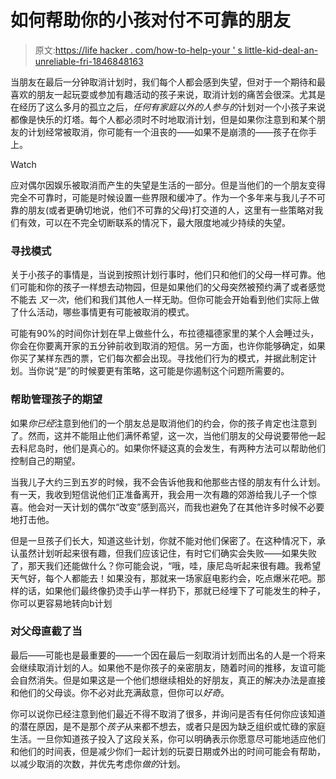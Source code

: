 # 如何帮助你的小孩对付不可靠的朋友

> 原文:[https://life hacker . com/how-to-help-your ' s little-kid-deal-an-unreliable-fri-1846848163](https://lifehacker.com/how-to-help-your-little-kid-deal-with-an-unreliable-fri-1846848163)

当朋友在最后一分钟取消计划时，我们每个人都会感到失望，但对于一个期待和最喜欢的朋友一起玩耍或参加有趣活动的孩子来说，取消计划的痛苦会很深。尤其是在经历了这么多月的孤立之后，*任何有家庭以外的人参与的*计划对一个小孩子来说都像是快乐的灯塔。每个人都必须时不时地取消计划，但是如果你注意到和某个朋友的计划经常被取消，你可能有一个沮丧的——如果不是崩溃的——孩子在你手上。

Watch

应对偶尔因娱乐被取消而产生的失望是生活的一部分。但是当他们的一个朋友变得完全不可靠时，可能是时候设置一些界限和缓冲了。作为一个多年来与我儿子不可靠的朋友(或者更确切地说，他们不可靠的父母)打交道的人，这里有一些策略对我们有效，可以在不完全切断联系的情况下，最大限度地减少持续的失望。

### 寻找模式

关于小孩子的事情是，当说到按照计划行事时，他们只和他们的父母一样可靠。他们可能和你的孩子一样想去动物园，但是如果他们的父母突然被预约满了或者感觉不能去 *又一次*，他们和我们其他人一样无助。但你可能会开始看到他们实际上做了什么活动，哪些事情更有可能被取消的模式。

可能有90%的时间你计划在早上做些什么，布拉德福德家里的某个人会睡过头，你会在你要离开家的五分钟前收到取消的短信。另一方面，也许你能够确定，如果你买了某样东西的票，它们每次都会出现。寻找他们行为的模式，并据此制定计划。当你说“是”的时候要更有策略，这可能是你遏制这个问题所需要的。

### 帮助管理孩子的期望

如果*你已经*注意到他们的一个朋友总是取消他们的约会，你的孩子肯定也注意到了。然而，这并不能阻止他们满怀希望，这一次，当他们朋友的父母说要带他一起去科尼岛时，他们是真心的。如果你怀疑这真的会发生，有两种方法可以帮助他们控制自己的期望。

当我儿子大约三到五岁的时候，我不会告诉他我和他那些古怪的朋友有什么计划。有一天，我收到短信说他们正准备离开，我会用一次有趣的郊游给我儿子一个惊喜。他会对一天计划的偶尔“改变”感到高兴，而我也避免了在其他许多时候不必要地打击他。

但是一旦孩子们长大，知道这些计划，你就不能对他们保密了。在这种情况下，承认虽然计划听起来很有趣，但我们应该记住，有时它们确实会失败——如果失败了，那天我们还能做什么？你可能会说，“哦，哇，康尼岛听起来很有趣。我希望天气好，每个人都能去！如果没有，那就来一场家庭电影约会，吃点爆米花吧。那样的话，如果他们最终像扔烫手山芋一样扔下，那就已经埋下了可能发生的种子，你可以更容易地转向b计划

### 对父母直截了当

最后——可能也是最重要的——一个因在最后一刻取消计划而出名的人是一个将来会继续取消计划的人。如果他不是你孩子的亲密朋友，随着时间的推移，友谊可能会自然消失。但是如果这是一个他们想继续相处的好朋友，真正的解决办法是直接和他们的父母谈。你不必对此充满敌意，但你可以*好奇*。

你可以说你已经注意到他们最近不得不取消了很多，并询问是否有任何你应该知道的潜在原因，是不是那个*孩子*从来都不想去，或者只是因为缺乏组织或忙碌的家庭生活。一旦你知道孩子投入了这段关系，你可以明确表示你愿意尽可能地适应他们和他们的时间表，但是减少你们一起计划的玩耍日期或外出的时间可能会有帮助，以减少取消的次数，并优先考虑你*做的*计划。